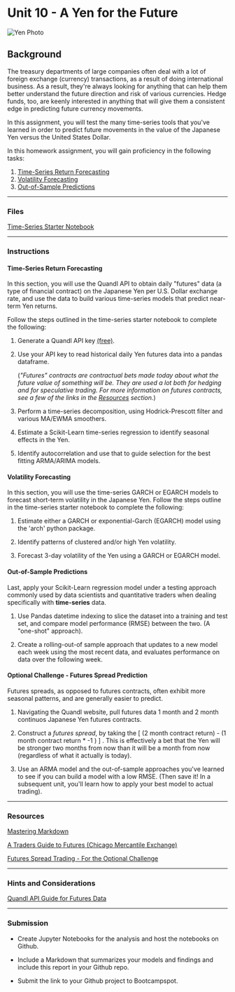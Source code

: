 # Unit 10 - A Yen for the Future

![Yen Photo](Images/unit-10-readme-photo.png)

## Background

The treasury departments of large companies often deal with a lot of foreign exchange (currency) transactions, as a result of doing international business. As a result, they're always looking for anything that can help them better understand the future direction and risk of various currencies. Hedge funds, too, are keenly interested in anything that will give them a consistent edge in predicting future currency movements. 

In this assignment, you will test the many time-series tools that you've learned in order to predict future movements in the value of the Japanese Yen versus the United States Dollar. 

In this homework assignment, you will gain proficiency in the following tasks:

1. [Time-Series Return Forecasting](#Return-Forecasts)
2. [Volatility Forecasting](#Volatility-Forecasts)
3. [Out-of-Sample Predictions](#OOS-Predictions)

- - -

### Files

[Time-Series Starter Notebook](Starter_Code/time_series_analysis.ipynb)

- - -

### Instructions

#### Time-Series Return Forecasting

In this section, you will use the Quandl API to obtain daily "futures" data (a type of financial contract) on the Japanese Yen per U.S. Dollar exchange rate, and use the data to build various time-series models that predict near-term Yen returns. 

Follow the steps outlined in the time-series starter notebook to complete the following:

1. Generate a Quandl API key [(free)](https://www.quandl.com/).

2. Use your API key to read historical daily Yen futures data into a pandas dataframe. 

     (*"Futures" contracts are contractual bets made today about what the future value of something will be. They are used a lot both for hedging and for speculative trading. For more information on futures contracts, see a few of the links in the [Resources](#Resources) section.*) 

3. Perform a time-series decomposition, using Hodrick-Prescott filter and various MA/EWMA smoothers.

4. Estimate a Scikit-Learn time-series regression to identify seasonal effects in the Yen.

5. Identify autocorrelation and use that to guide selection for the best fitting ARMA/ARIMA models.


#### Volatility Forecasting

In this section, you will use the time-series GARCH or EGARCH models to forecast short-term volatility in the Japanese Yen.
Follow the steps outline in the time-series starter notebook to complete the following:

1. Estimate either a GARCH or exponential-Garch (EGARCH) model using the 'arch' python package.

2. Identify patterns of clustered and/or high Yen volatility.

3. Forecast 3-day volatility of the Yen using a GARCH or EGARCH model.
 
#### Out-of-Sample Predictions

Last, apply your Scikit-Learn regression model under a testing approach commonly used by data scientists and quantitative traders when dealing specifically with **time-series** data.

1. Use Pandas datetime indexing to slice the dataset into a training and test set, and compare model performance (RMSE) between the two. (A "one-shot" approach).

2. Create a rolling-out-of sample approach that updates to a new model each week using the most recent data, and evaluates performance on data over the following week.


#### Optional Challenge - Futures Spread Prediction

Futures spreads, as opposed to futures contracts, often exhibit more seasonal patterns, and are generally easier to predict. 

1. Navigating the Quandl website, pull futures data 1 month and 2 month continuos Japanese Yen futures contracts.

2. Construct a *futures spread*, by taking the  [ (2 month contract return) -  (1 month contract return * -1 ) ] . This is effectively a bet that the Yen will be stronger two months from now than it will be a month from now (regardless of what it actually is today).  

3. Use an ARMA model and the out-of-sample approaches you've learned to see if you can build a model with a low RMSE. (Then save it! In a subsequent unit, you'll learn how to apply your best model to actual trading).

- - -

### Resources

[Mastering Markdown](https://guides.github.com/features/mastering-markdown/)

[A Traders Guide to Futures (Chicago Mercantile Exchange)](https://www.cmegroup.com/education/files/a-traders-guide-to-futures.pdf)

[Futures Spread Trading - For the Optional Challenge](https://www.investopedia.com/terms/f/futuresspread.asp)
- - -

### Hints and Considerations

[Quandl API Guide for Futures Data](https://blog.quandl.com/api-for-futures-data)

- - -

### Submission

* Create Jupyter Notebooks for the analysis and host the notebooks on Github.

* Include a Markdown that summarizes your models and findings and include this report in your Github repo.

* Submit the link to your Github project to Bootcampspot.
